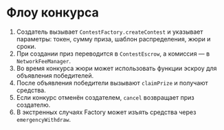 # Флоу конкурса

1. Создатель вызывает `ContestFactory.createContest` и указывает параметры: токен, сумму приза, шаблон распределения, жюри и сроки.
2. При создании приз переводится в `ContestEscrow`, а комиссия — в `NetworkFeeManager`.
3. Во время конкурса жюри может использовать функции эскроу для объявления победителей.
4. После объявления победители вызывают `claimPrize` и получают средства.
5. Если конкурс отменён создателем, `cancel` возвращает приз создателю.
6. В экстренных случаях Factory может изъять средства через `emergencyWithdraw`.
